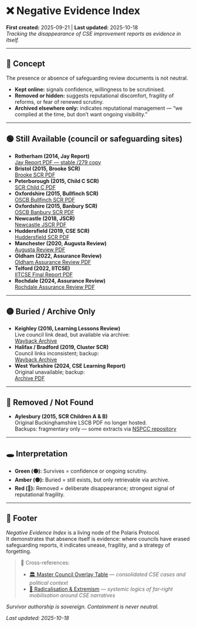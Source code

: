 # ❌ Negative Evidence Index  
**First created:** 2025-09-21 | **Last updated:** 2025-10-18  
*Tracking the disappearance of CSE improvement reports as evidence in itself.*  

---

## 🧾 Concept  
The presence or absence of safeguarding review documents is not neutral.  
- **Kept online:** signals confidence, willingness to be scrutinised.  
- **Removed or hidden:** suggests reputational discomfort, fragility of reforms, or fear of renewed scrutiny.  
- **Archived elsewhere only:** indicates reputational management — “we complied at the time, but don’t want ongoing visibility.”  

---

## 🟢 Still Available (council or safeguarding sites)  
- **Rotherham (2014, Jay Report)**  
  [Jay Report PDF — stable /279 copy](https://www.rotherham.gov.uk/downloads/file/279/independent-inquiry-into-child-sexual-exploitation-in-rotherham-1997-2013)  
- **Bristol (2015, Brooke SCR)**  
  [Brooke SCR PDF](https://bristolsafeguarding.org/media/1571/brooke-serious-case-review.pdf)  
- **Peterborough (2015, Child C SCR)**  
  [SCR Child C PDF](https://www.proceduresonline.com/resources/cambs-scb-scr-child-c.pdf)  
- **Oxfordshire (2015, Bullfinch SCR)**  
  [OSCB Bullfinch SCR PDF](https://www.oscb.org.uk/wp-content/uploads/2019/07/OSCB-Bullfinch-SCR-FINAL.pdf)  
- **Oxfordshire (2015, Banbury SCR)**  
  [OSCB Banbury SCR PDF](https://www.oscb.org.uk/wp-content/uploads/2019/07/OSCB-Banbury-SCR.pdf)  
- **Newcastle (2018, JSCR)**  
  [Newcastle JSCR PDF](https://www.newcastle.gov.uk/sites/default/files/Final%20JSCR%20Report%20160218%20PW.PDF)  
- **Huddersfield (2019, CSE SCR)**  
  [Huddersfield SCR PDF](https://www.kirkleessafeguardingchildren.co.uk/wp-content/uploads/2019/05/CSE-SCR-Huddersfield.pdf)  
- **Manchester (2020, Augusta Review)**  
  [Augusta Review PDF](https://www.manchester.gov.uk/downloads/download/6999/operation_augusta_assurance_review)  
- **Oldham (2022, Assurance Review)**  
  [Oldham Assurance Review PDF](https://www.oldham.gov.uk/downloads/file/7511/independent_assurance_review_into_cse)  
- **Telford (2022, IITCSE)**  
  [IITCSE Final Report PDF](https://www.iitcse.com/wp-content/uploads/IITCSE-Final-Report.pdf)  
- **Rochdale (2024, Assurance Review)**  
  [Rochdale Assurance Review PDF](https://democracy.rochdale.gov.uk/documents/s99874/Rochdale%20CSE%20Assurance%20Review.pdf)  

---

## 🟡 Buried / Archive Only  
- **Keighley (2016, Learning Lessons Review)**  
  Live council link dead, but available via archive:  
  [Wayback Archive](https://web.archive.org/web/20170206023412/https://bradfordscb.org.uk/assets/LLR-Keighley.pdf)  
- **Halifax / Bradford (2019, Cluster SCR)**  
  Council links inconsistent; backup:  
  [Wayback Archive](https://web.archive.org/web/20200309093824/https://bradfordscb.org.uk/assets/SCR-Cluster.pdf)  
- **West Yorkshire (2024, CSE Learning Report)**  
  Original unavailable; backup:  
  [Archive PDF](https://web.archive.org/web/20240901000000*/https://www.wypf.org.uk/CSE-Improvement-Report.pdf)  

---

## 🔴 Removed / Not Found  
- **Aylesbury (2015, SCR Children A & B)**  
  Original Buckinghamshire LSCB PDF no longer hosted.  
  Backups: fragmentary only — some extracts via [NSPCC repository](https://learning.nspcc.org.uk/case-reviews/child-a-and-b)  

---

## 🕳️ Interpretation  
- **Green (🟢):** Survives = confidence or ongoing scrutiny.  
- **Amber (🟡):** Buried = still exists, but only retrievable via archive.  
- **Red (🔴):** Removed = deliberate disappearance; strongest signal of reputational fragility.  

---

## 🏮 Footer  

*Negative Evidence Index* is a living node of the Polaris Protocol.  
It demonstrates that absence itself is evidence: where councils have erased safeguarding reports, it indicates unease, fragility, and a strategy of forgetting.  

> 📡 Cross-references:
> 
> - [🏛️ Master Council Overlay Table](./🏛️_master_council_overlay_table.md) — *consolidated CSE cases and political context*  
> - [🪬 Radicalisation & Extremism](./RAEDME.md) — *systemic logics of far-right mobilisation around CSE narratives*  

*Survivor authorship is sovereign. Containment is never neutral.*  

_Last updated: 2025-10-18_
